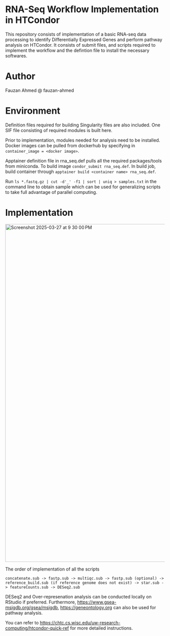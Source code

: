 # RNA-Seq Workflow Implementation in HTCondor
This repository consists of implementation of a basic RNA-seq data processing to identify Differentially Expressed Genes and perform pathway analysis on HTCondor. It consists of submit files, and scripts required to implement the workflow and the defintion file to install the necessary softwares. 

# Author
Fauzan Ahmed @ fauzan-ahmed

# Environment 
Definition files required for building Singularity files are also included. One SIF file consisting of required modules is built here. 

Prior to implementation, modules needed for analysis need to be installed. Docker images can be pulled from dockerhub by specifying in `container_image = <docker image>`.

Apptainer definition file in rna_seq.def pulls all the required packages/tools from miniconda. To build image `condor_submit rna_seq.def`. In build job, build container through `apptainer build <container name> rna_seq.def`.

Run `ls *.fastq.gz | cut -d'_' -f1 | sort | uniq > samples.txt` in the command line to obtain sample which can be used for generalizing scripts to take full advantage of parallel computing. 


# Implementation

<img width="1065" alt="Screenshot 2025-03-27 at 9 30 00 PM" src="https://github.com/user-attachments/assets/a29ffa1a-5b85-45c1-9eb8-0048e708e24c" />

The order of implementation of all the scripts

`concatenate.sub -> fastp.sub -> multiqc.sub -> fastp.sub (optional) -> reference_build.sub (if reference genome does not exist) -> star.sub -> featureCounts.sub -> DESeq2.sub`

DESeq2 and Over-represenation analysis can be conducted locally on RStudio if preferred. Furthermore, https://www.gsea-msigdb.org/gsea/msigdb, https://geneontology.org can also be used for pathway analysis. 


You can refer to https://chtc.cs.wisc.edu/uw-research-computing/htcondor-quick-ref for more detailed instructions. 
